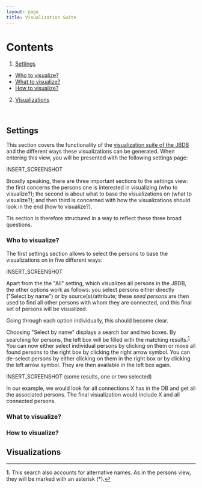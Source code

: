 ```yaml
---
layout: page
title: Visualization Suite
---
```


# Contents

1. [Settings](#settings)
  * [Who to visualize?](#who-to-visualize)
  * [What to visualize?](#what-to-visualize)
  * [How to visualize?](#how-to-visualize)
2. [Visualizations](#visualizations)

<br>

## Settings<a name="settings"></a>

This section covers the functionality of the [visualization suite of the JBDB](https://network-studies.org/#!/vissuite/front) and the different ways these visualizations can be generated. When entering this view, you will be presented with the following settings page:

INSERT_SCREENSHOT

Broadly speaking, there are three important sections to the settings view: the first concerns the persons one is interested in visualizing (who to visualize?); the second is about what to base the visualizations on (what to visualize?); and then third is concerned with how the visualizations should look in the end (how to visualize?).

Tis section is therefore structured in a way to reflect these three broad questions.

### Who to visualize?<a name="who-to-visualize"></a>

The first settings section allows to select the persons to base the visualizations on in five different ways:

INSERT_SCREENSHOT

Apart from the the "All" setting, which visualizes all persons in the JBDB, the other options work as follows: you select persons either directly ("Select by name") or by source(s)/attribute; these _seed persons_ are then used to find all other persons with whom they are connected, and this final set of persons will be visualized.

Going through each option individually, this should become clear.

Choosing "Select by name" displays a search bar and two boxes. By searching for persons, the left box will be filled with the matching results.<sup id="a1">[1](#f1)</sup> You can now either select individual persons by clicking on them or move all found persons to the right box by clicking the right arrow symbol. You can de-select persons by either clicking on them in the right box or by clicking the left arrow symbol. They are then available in the left box again.

INSERT_SCREENSHOT (some results, one or two selected)

In our example, we would look for all connections X has in the DB and get all the associated persons. The final visualization would include X and all connected persons.



### What to visualize?<a name="what-to-visualize"></a>

### How to visualize?<a name="how-to-visualize"></a>

## Visualizations<a name="visualizations"></a>


---

<b id="f1">1.</b> This search also accounts for alternative names. As in the persons view, they will be marked with an asterisk (*).[↩](#a1)